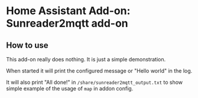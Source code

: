 # Home Assistant Add-on: Sunreader2mqtt add-on

## How to use

This add-on really does nothing. It is just a simple demonstration.

When started it will print the configured message or "Hello world" in the log.

It will also print "All done!" in `/share/sunreader2mqtt_output.txt` to show
simple example of the usage of `map` in addon config.
